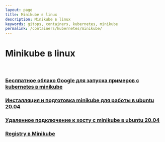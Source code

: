 ```yaml
---
layout: page
title: Minikube в linux
description: Minikube в linux
keywords: gitops, containers, kubernetes, minikube
permalink: /containers/kubernetes/minikube/
---
```


# Minikube в linux

<br/>

### [Беслпатное облако Google для запуска примеров с kubernetes в minikube](/containers/kubernetes/google-cloud-shell/)

### [Инсталляция и подготовка minikube для работы в ubuntu 20.04](/containers/kubernetes/minikube/setup/)

### [Удаленное подключение к хосту с minikube в ubuntu 20.04](/containers/kubernetes/minikube/setup/remote-connection/)

### [Registry в Minikube](/containers/kubernetes/minikube/setup/registry/)
